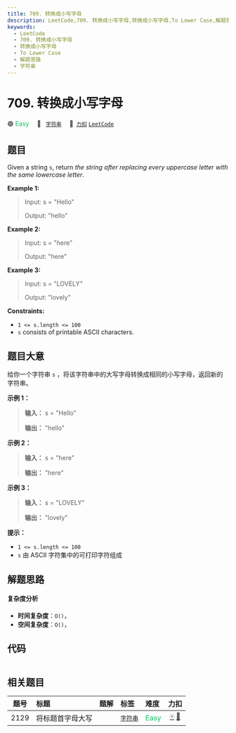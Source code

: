```yaml
---
title: 709. 转换成小写字母
description: LeetCode,709. 转换成小写字母,转换成小写字母,To Lower Case,解题思路,字符串
keywords:
  - LeetCode
  - 709. 转换成小写字母
  - 转换成小写字母
  - To Lower Case
  - 解题思路
  - 字符串
---
```


# 709. 转换成小写字母

🟢 <font color=#15bd66>Easy</font>&emsp; 🔖&ensp; [`字符串`](/tag/string.md)&emsp; 🔗&ensp;[`力扣`](https://leetcode.cn/problems/to-lower-case) [`LeetCode`](https://leetcode.com/problems/to-lower-case)

## 题目

Given a string `s`, return _the string after replacing every uppercase letter
with the same lowercase letter_.



**Example 1:**

> Input: s = "Hello"
> 
> Output: "hello"

**Example 2:**

> Input: s = "here"
> 
> Output: "here"

**Example 3:**

> Input: s = "LOVELY"
> 
> Output: "lovely"

**Constraints:**

  * `1 <= s.length <= 100`
  * `s` consists of printable ASCII characters.


## 题目大意

给你一个字符串 `s` ，将该字符串中的大写字母转换成相同的小写字母，返回新的字符串。

**示例 1：**

> 
> 
> 
> 
> 
> **输入：** s = "Hello"
> 
> **输出：** "hello"
> 
> 

**示例 2：**

> 
> 
> 
> 
> 
> **输入：** s = "here"
> 
> **输出：** "here"
> 
> 

**示例 3：**

> 
> 
> 
> 
> 
> **输入：** s = "LOVELY"
> 
> **输出：** "lovely"
> 
> 

**提示：**

  * `1 <= s.length <= 100`
  * `s` 由 ASCII 字符集中的可打印字符组成


## 解题思路

#### 复杂度分析

- **时间复杂度**：`O()`，
- **空间复杂度**：`O()`，

## 代码

```javascript

```

## 相关题目

<!-- prettier-ignore -->
| 题号 | 标题 | 题解 | 标签 | 难度 | 力扣 |
| :------: | :------ | :------: | :------ | :------ | :------: |
| 2129 | 将标题首字母大写 |  |  [`字符串`](/tag/string.md) | <font color=#15bd66>Easy</font> | [🀄️](https://leetcode.cn/problems/capitalize-the-title) [🔗](https://leetcode.com/problems/capitalize-the-title) |